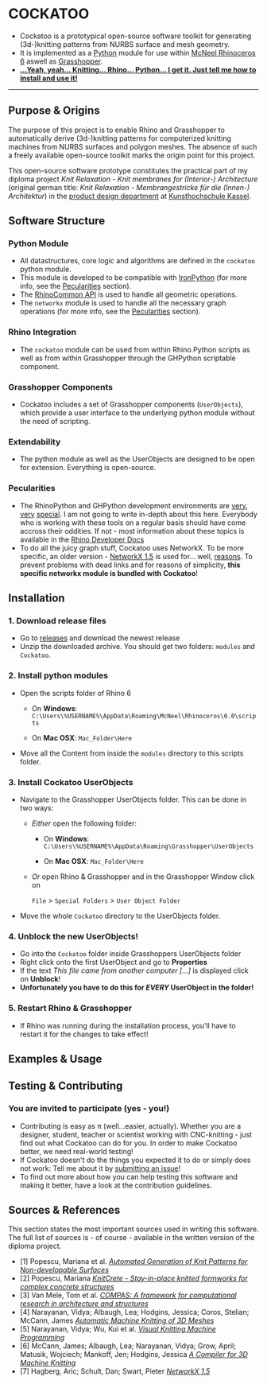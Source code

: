 # COCKATOO

- Cockatoo is a prototypical open-source software toolkit for generating (3d-)knitting patterns from NURBS surface and mesh geometry.
- It is implemented as a [Python](https://www.python.org/) module for use within [McNeel Rhinoceros 6](https://www.rhino3d.com/) aswell as [Grasshopper](https://www.rhino3d.com/6/new/grasshopper).
- **[...Yeah, yeah... Knitting... Rhino... Python... I get it. Just tell me how to install and use it!](#installation--usage)**

---

## Purpose & Origins

The purpose of this project is to enable Rhino and Grasshopper to automatically derive (3d-)knitting patterns for computerized knitting machines from NURBS surfaces and polygon meshes. The absence of such a freely available open-source toolkit marks the origin point for this project.

This open-source software prototype constitutes the practical part of my diploma project *Knit Relaxation - Knit membranes for (Interior-) Architecture* (original german title: *Knit Relaxation - Membrangestricke für die (Innen-) Architektur*) in the [product design department](https://produktdesignkassel.de/) at [Kunsthochschule Kassel](https://www.kunsthochschulekassel.de/).

## Software Structure

### Python Module
- All datastructures, core logic and algorithms are defined in the `cockatoo` python module.
- This module is developed to be compatible with [IronPython](https://ironpython.net/) (for more info, see the [Pecularities](#pecularities) section).
- The [RhinoCommon API](https://developer.rhino3d.com/guides/rhinocommon/what-is-rhinocommon/) is used to handle all geometric operations.
- The `networkx` module is used to handle all the necessary graph operations (for more info, see the [Pecularities](#pecularities) section).

### Rhino Integration
- The `cockatoo` module can be used from within Rhino.Python scripts as well as from within Grasshopper through the GHPython scriptable component.

### Grasshopper Components
- Cockatoo includes a set of Grasshopper components (`UserObjects`), which provide a user interface to the underlying python module without the need of scripting.

### Extendability
- The python module as well as the UserObjects are designed to be open for extension. Everything is open-source.

### Pecularities

- The RhinoPython and GHPython development environments are [very](https://developer.rhino3d.com/guides/rhinopython/what-is-rhinopython/), [very](https://developer.rhino3d.com/guides/rhinopython/ghpython-component/) [special](https://developer.rhino3d.com/guides/rhinopython/python-reference/). I am not going to write in-depth about this here. Everybody who is working with these tools on a regular basis should have come accross their oddities. If not - most information about these topics is available in the [Rhino Developer Docs](https://developer.rhino3d.com/)
- To do all the juicy graph stuff, Cockatoo uses NetworkX. To be more specific, an older version - [NetworkX 1.5](https://networkx.github.io/documentation/networkx-1.5/) is used for... well, [reasons](https://www.grasshopper3d.com/forum/topics/ghpython-ironpython-engine-frames). To prevent problems with dead links and for reasons of simplicity, **this specific networkx module is bundled with Cockatoo**!

## Installation

### 1. Download release files

- Go to [releases](https://github.com/fstwn/Cockatoo/releases) and download the newest release
- Unzip the downloaded archive. You should get two folders: `modules` and `Cockatoo`.

### 2. Install python modules

- Open the scripts folder of Rhino 6
  - On **Windows**:
  `C:\Users\%USERNAME%\AppData\Roaming\McNeel\Rhinoceros\6.0\scripts`
  
  - On **Mac OSX**:
  `Mac_Folder\Here`
- Move all the Content from inside the `modules` directory to this scripts folder.

### 3. Install Cockatoo UserObjects

- Navigate to the Grasshopper UserObjects folder. This can be done in two ways:
  - *Either* open the following folder:
    - On **Windows**:
    `C:\Users\%USERNAME%\AppData\Roaming\Grasshopper\UserObjects`
    
    - On **Mac OSX**:
    `Mac_Folder\Here`
  - *Or* open Rhino & Grasshopper and in the Grasshopper Window click on

    `File` > `Special Folders` > `User Object Folder`
- Move the whole `Cockatoo` directory to the UserObjects folder.

### 4. Unblock the new UserObjects!

- Go into the `Cockatoo` folder inside Grasshoppers UserObjects folder
- Right click onto the first UserObject and go to **Properties**
- If the text *This file came from another computer [...]* is displayed click on **Unblock**!
- **Unfortunately you have to do this for _EVERY_ UserObject in the folder!**

### 5. Restart Rhino & Grasshopper

- If Rhino was running during the installation process, you'll have to restart it for the changes to take effect!

## Examples & Usage

## Testing & Contributing

### You are invited to participate (yes - you!)

- Contributing is easy as π (well...easier, actually). Whether you are a designer, student, teacher or scientist working with CNC-knitting - just find out what Cockatoo can do for you. In order to make Cockatoo better, we need real-world testing!
- If Cockatoo doesn't do the things you expected it to do or simply does not work: Tell me about it by [submitting an issue](https://github.com/fstwn/Cockatoo/issues/)!
- To find out more about how you can help testing this software and making it better, have a look at the contribution guidelines.

## Sources & References

This section states the most important sources used in writing this software. The full list of sources is - of course - available in the written version of the diploma project.

- [1] Popescu, Mariana et al. *[Automated Generation of Knit Patterns for Non-developable Surfaces](https://block.arch.ethz.ch/brg/files/POPESCU_DMSP-2017_automated-generation-knit-patterns_1505737906.pdf)*
- [2] Popescu, Mariana *[KnitCrete - Stay-in-place knitted formworks for complex concrete structures](https://block.arch.ethz.ch/brg/files/POPESCU_2019_ETHZ_PhD_KnitCrete-Stay-in-place-knitted-fabric-formwork-for-complex-concrete-structures_small_1586266206.pdf)*
- [3] Van Mele, Tom et al. *[COMPAS: A framework for computational research in architecture and structures](https://compas-dev.github.io/)*
- [4] Narayanan, Vidya; Albaugh, Lea; Hodgins, Jessica; Coros, Stelian; McCann, James *[Automatic Machine Knitting of 3D Meshes](https://textiles-lab.github.io/publications/2018-autoknit/)*
- [5] Narayanan, Vidya; Wu, Kui et al. *[Visual Knitting Machine Programming](https://textiles-lab.github.io/publications/2019-visualknit/)*
- [6] McCann, James; Albaugh, Lea; Narayanan, Vidya; Grow, April; Matusik, Wojciech; Mankoff, Jen; Hodgins, Jessica *[A Compiler for 3D Machine Knitting](https://la.disneyresearch.com/publication/machine-knitting-compiler/)*
- [7] Hagberg, Aric; Schult, Dan; Swart, Pieter *[NetworkX 1.5](https://networkx.github.io/documentation/networkx-1.5/_downloads/networkx_reference.pdf)*
